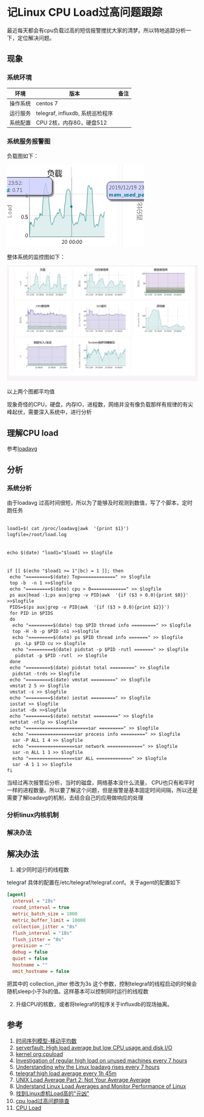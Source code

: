 # 记Linux CPU Load过高问题跟踪

最近每天都会有cpu负载过高的短信报警搅扰大家的清梦。所以特地追踪分析一下，定位解决问题。

## 现象

### 系统环境

|环境|版本|备注|
|---|---|---
|操作系统| centos 7| |
|运行服务|telegraf, influxdb, 系统巡检程序| |
|系统配置|CPU 2核，内存8G，硬盘512| |

### 系统服务报警图

负载图如下：

![最近24小时负载图](images/system_load_picture.png)

整体系统的监控图如下：

![最近24小时负载图](images/monitor_whole_metrics_picture.jpg)

以上两个图都平均值

现象奇怪的CPU，硬盘，内存IO，进程数，网络并没有像负载那样有规律的有尖峰起伏，需要深入系统中，进行分析

## 理解CPU load

参考[loadavg](loadavg.md)

## 分析

### 系统分析
由于loadavg 过高时间很短，所以为了能够及时观测到数值，写了个脚本，定时跑任务

```bash#!/usr/bin/env  bash

load1=$( cat /proc/loadavg|awk  '{print $1}')
logfile=/root/load.log


echo $(date) "load1="$load1 >> $logfile 


if [[ $(echo "$load1 >= 1"|bc) = 1 ]]; then
 echo "=========$(date) Top=============" >> $logfile
 top -b  -n 1 >>$logfile
 echo "=========$(date) cpu > 0=============" >> $logfile
 ps aux|head -1;ps aux|grep -v PID|awk  '{if ($3 > 0.0){print $0}}' >>$logfile
 PIDS=$(ps aux|grep -v PID|awk  '{if ($3 > 0.0){print $2}}')
 for PID in $PIDS 
 do
  echo "=========$(date) top $PID thread info =========" >> $logfile
  top -H -b -p $PID -n1 >>$logfile
  echo "=========$(date) ps $PID thread info =======" >> $logfile
   ps -Lp $PID cu >> $logfile
  echo "=========$(date) pidstat -p $PID -rutl =======" >> $logfile
   pidstat -p $PID -rutl  >> $logfile
 done
 echo "=========$(date) pidstat total =========" >> $logfile
  pidstat -trds >> $logfile
 echo "=========$(date) vmstat =========" >> $logfile
 vmstat 2 5 >> $logfile
 vmstat -s >> $logfile
 echo "=========$(date) iostat =========" >> $logfile
 iostat >> $logfile
 iostat -dx >>$logfile
 echo "=========$(date) netstat =========" >> $logfile
 netstat -ntlp >> $logfile
 echo "=======================sar =========" >> $logfile
  echo "=================sar process info =========" >> $logfile
  sar -P ALL 1 4 >> $logfile
  echo "=================sar network =============" >> $logfile
  sar -n ALL 1 1 >> $logfile
  echo "=================sar ALL =============" >> $logfile
  sar -A 1 1 >> $logfile
fi

```
当经过再次报警后分析，当时的磁盘，网络基本没什么流量， CPU也只有和平时一样的进程数量。所以要了解这个问题，但是报警是基本固定时间间隔，所以还是需要了解loadavg的机制，去结合自己的应用做响应的处理

### 分析linux内核机制

### 解决办法


## 解决办法

1. 减少同时运行的线程数

telegraf 具体的配置在/etc/telegraf/telegraf.conf。关于agent的配置如下

``` ini
[agent]
  interval = "10s"
  round_interval = true
  metric_batch_size = 1000
  metric_buffer_limit = 10000
  collection_jitter = "0s"
  flush_interval = "10s"
  flush_jitter = "0s"
  precision = ""
  debug = false
  quiet = false
  hostname = ""
  omit_hostname = false
```

把其中的 collection_jitter 修改为3s 这个参数，控制telegraf的线程启动的时候会随机sleep小于3s的值。这样基本可以控制同时运行的线程数

2. 升级CPU的核数，或者将telegraf的程序关于influxdb的现场抽离。

## 参考

1. [时间序列模型-移动平均数](https://blog.csdn.net/qq_29831163/article/details/89440215)
2. [serverfault: High load average but low CPU usage and disk I/O](https://serverfault.com/questions/949879/high-load-average-but-low-cpu-usage-and-disk-i-o)
3. [kernel org:cpuload](https://www.kernel.org/doc/html/latest/admin-guide/cpu-load.html)
4. [Investigation of regular high load on unused machines every 7 hours](https://blog.avast.com/investigation-of-regular-high-load-on-unused-machines-every-7-hours)
5. [Understanding why the Linux loadavg rises every 7 hours ](https://mackerel.io/blog/entry/tech/high-loadavg-every-7-hours)
6. [telegraf:high load average every 1h 45m ](https://github.com/influxdata/telegraf/issues/3465)
7. [UNIX Load Average Part 2: Not Your Average Average](https://www.helpsystems.com/resources/guides/unix-load-average-part-2-not-your-average-average)
8. [Understand Linux Load Averages and Monitor Performance of Linux](https://github.com/wmenjoy/awesome-knowleges/edit/master/os/linux/schedule/system_hign_problem.md)
9. [找到Linux虚机Load高的"元凶"](https://www.jianshu.com/p/3edc2c9f05e9)
10. [cpu load过高问题排查](https://www.cnblogs.com/lddbupt/p/5779655.html)
11. [CPU Load](https://segmentfault.com/a/1190000008322093)
